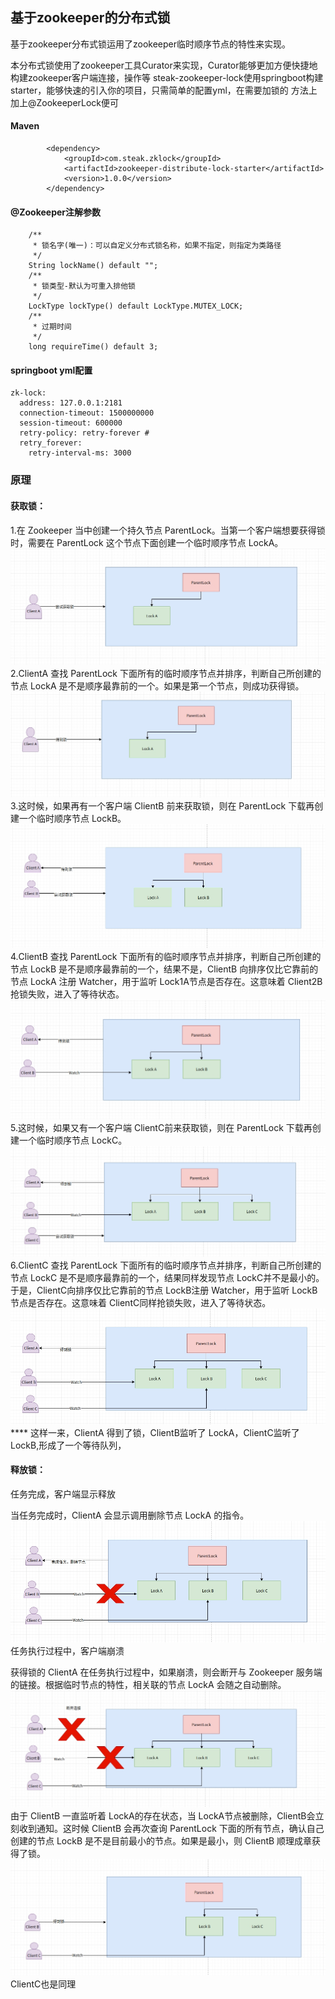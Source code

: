 ## 基于zookeeper的分布式锁    
基于zookeeper分布式锁运用了zookeeper临时顺序节点的特性来实现。  

本分布式锁使用了zookeeper工具Curator来实现，Curator能够更加方便快捷地构建zookeeper客户端连接，操作等
steak-zookeeper-lock使用springboot构建starter，能够快速的引入你的项目，只需简单的配置yml，在需要加锁的
方法上加上@ZookeeperLock便可  
#### Maven  
```
        <dependency>
            <groupId>com.steak.zklock</groupId>
            <artifactId>zookeeper-distribute-lock-starter</artifactId>
            <version>1.0.0</version>
        </dependency>
```  

#### @Zookeeper注解参数  

```
    /**
     * 锁名字(唯一)：可以自定义分布式锁名称，如果不指定，则指定为类路径
     */
    String lockName() default "";
    /**
     * 锁类型-默认为可重入排他锁
     */
    LockType lockType() default LockType.MUTEX_LOCK;
    /**
     * 过期时间
     */
    long requireTime() default 3;
```

#### springboot yml配置  

```
zk-lock:
  address: 127.0.0.1:2181
  connection-timeout: 1500000000
  session-timeout: 600000
  retry-policy: retry-forever #
  retry_forever:
    retry-interval-ms: 3000
```


### 原理  
#### 获取锁：

1.在 Zookeeper 当中创建一个持久节点 ParentLock。当第一个客户端想要获得锁时，需要在 ParentLock 这个节点下面创建一个临时顺序节点 LockA。
![img.png](img/img.png)
2.ClientA 查找 ParentLock 下面所有的临时顺序节点并排序，判断自己所创建的节点 LockA 是不是顺序最靠前的一个。如果是第一个节点，则成功获得锁。
![img_1.png](img/img_1.png)
3.这时候，如果再有一个客户端 ClientB 前来获取锁，则在 ParentLock 下载再创建一个临时顺序节点 LockB。
![img_2.png](img/img_2.png)
4.ClientB 查找 ParentLock 下面所有的临时顺序节点并排序，判断自己所创建的节点 LockB 是不是顺序最靠前的一个，结果不是，ClientB 向排序仅比它靠前的节点 LockA 注册 Watcher，用于监听 Lock1A节点是否存在。这意味着 Client2B抢锁失败，进入了等待状态。
![img_3.png](img/img_3.png)
5.这时候，如果又有一个客户端 ClientC前来获取锁，则在 ParentLock 下载再创建一个临时顺序节点 LockC。
![img_4.png](img/img_4.png)
6.ClientC 查找 ParentLock 下面所有的临时顺序节点并排序，判断自己所创建的节点 LockC 是不是顺序最靠前的一个，结果同样发现节点 LockC并不是最小的。
于是，ClientC向排序仅比它靠前的节点 LockB注册 Watcher，用于监听 LockB节点是否存在。这意味着 ClientC同样抢锁失败，进入了等待状态。
![img_5.png](img/img_5.png)****
这样一来，ClientA 得到了锁，ClientB监听了 LockA，ClientC监听了 LockB,形成了一个等待队列，

#### 释放锁：

任务完成，客户端显示释放

当任务完成时，ClientA 会显示调用删除节点 LockA 的指令。
![img_6.png](img/img_6.png)
任务执行过程中，客户端崩溃

获得锁的 ClientA 在任务执行过程中，如果崩溃，则会断开与 Zookeeper 服务端的链接。根据临时节点的特性，相关联的节点 LockA 会随之自动删除。
![img_7.png](img/img_7.png)
由于 ClientB 一直监听着 LockA的存在状态，当 LockA节点被删除，ClientB会立刻收到通知。这时候 ClientB 会再次查询 ParentLock 下面的所有节点，确认自己创建的节点 LockB 是不是目前最小的节点。如果是最小，则 ClientB 顺理成章获得了锁。
![img_8.png](img/img_8.png)
ClientC也是同理 


